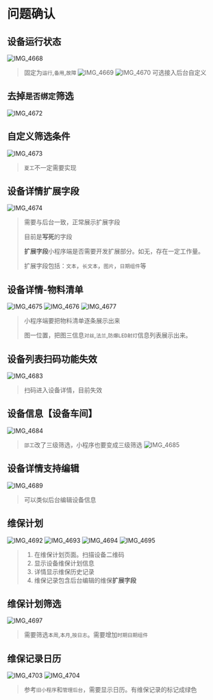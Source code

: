 # 问题确认

## 设备运行状态
![IMG_4668](https://github.com/zhenyitech/shenying/assets/6236022/bc92cb06-1a74-4496-8afc-c1706d3c2bda)
> 固定为`运行`,`备用`,`故障`
> ![IMG_4669](https://github.com/zhenyitech/shenying/assets/6236022/ea658512-8c04-41f2-a912-c293f14671fa)
> ![IMG_4670](https://github.com/zhenyitech/shenying/assets/6236022/942595c4-dba0-48f9-822d-a0cfffee9920)
> 可选接入后台自定义

## 去掉`是否绑定`筛选
![IMG_4672](https://github.com/zhenyitech/shenying/assets/6236022/4872e58a-2eb6-40a9-ae51-4cdb9b727617)


## 自定义筛选条件
![IMG_4673](https://github.com/zhenyitech/shenying/assets/6236022/eef9d712-ad6f-462a-a247-d4fb02dc0098)
> `夏工`不一定需要实现

## 设备详情扩展字段
![IMG_4674](https://github.com/zhenyitech/shenying/assets/6236022/126d5e8c-55ec-4c6a-b20a-49839bfade25)
> 需要与后台一致，正常展示扩展字段
> 
> 目前是**写死**的字段
> 
> **扩展字段**小程序端是否需要开发扩展部分。如无，存在一定工作量。
> 
> 扩展字段包括：`文本`，`长文本`，`图片`，`日期组件`等

## 设备详情-物料清单
![IMG_4675](https://github.com/zhenyitech/shenying/assets/6236022/a7778955-77e1-4ffc-a0b8-ad16d8d04cdd)
![IMG_4676](https://github.com/zhenyitech/shenying/assets/6236022/1701ecc5-a299-41f4-96d8-3ee092d0b9f0)
![IMG_4677](https://github.com/zhenyitech/shenying/assets/6236022/7a415393-9a84-494b-b354-5223813b92bd)
> 小程序端要把物料清单逐条展示出来
>
> 图一位置，把图三信息`对丝`,`法兰`,`防爆LED射灯`信息列表展示出来。

## 设备列表扫码功能失效
![IMG_4683](https://github.com/zhenyitech/shenying/assets/6236022/0ffd3a0c-c24d-4778-b587-7c456475848e)
> 扫码进入设备详情，目前失效

## 设备信息【设备车间】
![IMG_4684](https://github.com/zhenyitech/shenying/assets/6236022/f82fee53-bab6-41f2-bdfd-1aa8706fc113)
> `邵工`改了三级筛选，小程序也要变成三级筛选
> ![IMG_4685](https://github.com/zhenyitech/shenying/assets/6236022/19d32764-1e16-4e5c-a7a9-2ad4acd1ecf6)


## 设备详情支持编辑
![IMG_4689](https://github.com/zhenyitech/shenying/assets/6236022/d2f7aa9a-0718-47ab-ab64-1ae0e1e8b673)
> 可以类似后台编辑设备信息
> 

## 维保计划
![IMG_4692](https://github.com/zhenyitech/shenying/assets/6236022/6db3efad-cda8-4351-8bd3-8601ad316e9d)
![IMG_4693](https://github.com/zhenyitech/shenying/assets/6236022/af0f03ae-8c74-4f2e-8b06-53a2b2739ed7)
![IMG_4694](https://github.com/zhenyitech/shenying/assets/6236022/b74199b5-59ed-425f-941b-e773373761b8)
![IMG_4695](https://github.com/zhenyitech/shenying/assets/6236022/c2ba2d51-98d5-46d9-959d-7b16dbd89e46)

> 1. 在维保计划页面。扫描设备二维码
> 2. 显示设备维保计划信息
> 3. 详情显示维保历史记录
> 4. 维保记录包含后台编辑的维保**扩展字段**

## 维保计划筛选
![IMG_4697](https://github.com/zhenyitech/shenying/assets/6236022/e8dea3f0-6d3f-4503-8389-9625cc68b130)
> 需要筛选`本周`,`本月`,`按日志`。需要增加`时期日期组件`


## 维保记录日历
![IMG_4703](https://github.com/zhenyitech/shenying/assets/6236022/3576a7a0-c07c-4cdc-9ecc-fb3964cf8757)
![IMG_4704](https://github.com/zhenyitech/shenying/assets/6236022/742be10c-077b-4469-8266-265923faf4ec)
> 参考`旧小程序`和`管理后台`，需要显示日历。有维保记录的标记成绿色
